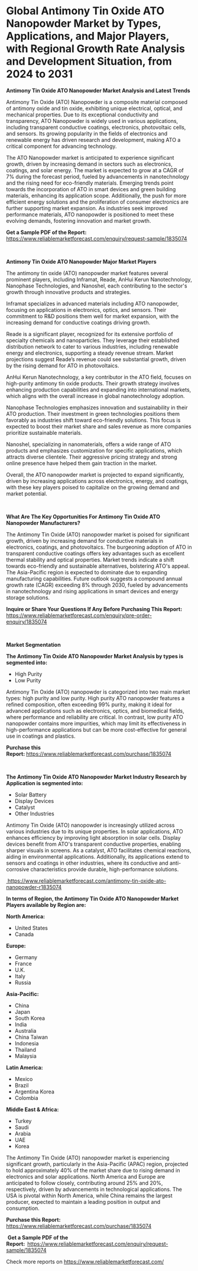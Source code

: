 <p><h1>Global Antimony Tin Oxide ATO Nanopowder Market by Types, Applications, and Major Players, with Regional Growth Rate Analysis and Development Situation, from 2024 to 2031</h1></p><p><strong>Antimony Tin Oxide ATO Nanopowder Market Analysis and Latest Trends</strong></p>
<p><p>Antimony Tin Oxide (ATO) Nanopowder is a composite material composed of antimony oxide and tin oxide, exhibiting unique electrical, optical, and mechanical properties. Due to its exceptional conductivity and transparency, ATO Nanopowder is widely used in various applications, including transparent conductive coatings, electronics, photovoltaic cells, and sensors. Its growing popularity in the fields of electronics and renewable energy has driven research and development, making ATO a critical component for advancing technology.</p><p>The ATO Nanopowder market is anticipated to experience significant growth, driven by increasing demand in sectors such as electronics, coatings, and solar energy. The market is expected to grow at a CAGR of 7% during the forecast period, fueled by advancements in nanotechnology and the rising need for eco-friendly materials. Emerging trends point towards the incorporation of ATO in smart devices and green building materials, enhancing its application scope. Additionally, the push for more efficient energy solutions and the proliferation of consumer electronics are further supporting market expansion. As industries seek improved performance materials, ATO nanopowder is positioned to meet these evolving demands, fostering innovation and market growth.</p></p>
<p><strong>Get a Sample PDF of the Report:&nbsp;</strong> <a href="https://www.reliablemarketforecast.com/enquiry/request-sample/1835074?utm_campaign=1875&utm_medium=2&utm_source=Github&utm_content=ia&utm_term=31122024&utm_id=antimony-tin-oxide-ato-nanopowder">https://www.reliablemarketforecast.com/enquiry/request-sample/1835074</a></p>
<p>&nbsp;</p>
<p><strong>Antimony Tin Oxide ATO Nanopowder Major Market Players</strong></p>
<p><p>The antimony tin oxide (ATO) nanopowder market features several prominent players, including Inframat, Reade, AnHui Kerun Nanotechnology, Nanophase Technologies, and Nanoshel, each contributing to the sector's growth through innovative products and strategies.</p><p>Inframat specializes in advanced materials including ATO nanopowder, focusing on applications in electronics, optics, and sensors. Their commitment to R&D positions them well for market expansion, with the increasing demand for conductive coatings driving growth. </p><p>Reade is a significant player, recognized for its extensive portfolio of specialty chemicals and nanoparticles. They leverage their established distribution network to cater to various industries, including renewable energy and electronics, supporting a steady revenue stream. Market projections suggest Reade’s revenue could see substantial growth, driven by the rising demand for ATO in photovoltaics.</p><p>AnHui Kerun Nanotechnology, a key contributor in the ATO field, focuses on high-purity antimony tin oxide products. Their growth strategy involves enhancing production capabilities and expanding into international markets, which aligns with the overall increase in global nanotechnology adoption.</p><p>Nanophase Technologies emphasizes innovation and sustainability in their ATO production. Their investment in green technologies positions them favorably as industries shift toward eco-friendly solutions. This focus is expected to boost their market share and sales revenue as more companies prioritize sustainable materials.</p><p>Nanoshel, specializing in nanomaterials, offers a wide range of ATO products and emphasizes customization for specific applications, which attracts diverse clientele. Their aggressive pricing strategy and strong online presence have helped them gain traction in the market.</p><p>Overall, the ATO nanopowder market is projected to expand significantly, driven by increasing applications across electronics, energy, and coatings, with these key players poised to capitalize on the growing demand and market potential.</p></p>
<p>&nbsp;</p>
<p><strong>What Are The Key Opportunities For Antimony Tin Oxide ATO Nanopowder Manufacturers?</strong></p>
<p><p>The Antimony Tin Oxide (ATO) nanopowder market is poised for significant growth, driven by increasing demand for conductive materials in electronics, coatings, and photovoltaics. The burgeoning adoption of ATO in transparent conductive coatings offers key advantages such as excellent thermal stability and optical properties. Market trends indicate a shift towards eco-friendly and sustainable alternatives, bolstering ATO's appeal. The Asia-Pacific region is expected to dominate due to expanding manufacturing capabilities. Future outlook suggests a compound annual growth rate (CAGR) exceeding 8% through 2030, fueled by advancements in nanotechnology and rising applications in smart devices and energy storage solutions.</p></p>
<p><strong>Inquire or Share Your Questions If Any Before Purchasing This Report:</strong> <a href="https://www.reliablemarketforecast.com/enquiry/pre-order-enquiry/1835074?utm_campaign=1875&utm_medium=2&utm_source=Github&utm_content=ia&utm_term=31122024&utm_id=antimony-tin-oxide-ato-nanopowder">https://www.reliablemarketforecast.com/enquiry/pre-order-enquiry/1835074</a></p>
<p>&nbsp;</p>
<p><strong>Market Segmentation</strong></p>
<p><strong>The Antimony Tin Oxide ATO Nanopowder Market Analysis by types is segmented into:</strong></p>
<p><ul><li>High Purity</li><li>Low Purity</li></ul></p>
<p><p>Antimony Tin Oxide (ATO) nanopowder is categorized into two main market types: high purity and low purity. High purity ATO nanopowder features a refined composition, often exceeding 99% purity, making it ideal for advanced applications such as electronics, optics, and biomedical fields, where performance and reliability are critical. In contrast, low purity ATO nanopowder contains more impurities, which may limit its effectiveness in high-performance applications but can be more cost-effective for general use in coatings and plastics.</p></p>
<p><strong>Purchase this Report:&nbsp;</strong><a href="https://www.reliablemarketforecast.com/purchase/1835074?utm_campaign=1875&utm_medium=2&utm_source=Github&utm_content=ia&utm_term=31122024&utm_id=antimony-tin-oxide-ato-nanopowder">https://www.reliablemarketforecast.com/purchase/1835074</a></p>
<p>&nbsp;</p>
<p><strong>The Antimony Tin Oxide ATO Nanopowder Market Industry Research by Application is segmented into:</strong></p>
<p><ul><li>Solar Battery</li><li>Display Devices</li><li>Catalyst</li><li>Other Industries</li></ul></p>
<p><p>Antimony Tin Oxide (ATO) nanopowder is increasingly utilized across various industries due to its unique properties. In solar applications, ATO enhances efficiency by improving light absorption in solar cells. Display devices benefit from ATO's transparent conductive properties, enabling sharper visuals in screens. As a catalyst, ATO facilitates chemical reactions, aiding in environmental applications. Additionally, its applications extend to sensors and coatings in other industries, where its conductive and anti-corrosive characteristics provide durable, high-performance solutions.</p></p>
<p><a href="https://www.reliablemarketforecast.com/antimony-tin-oxide-ato-nanopowder-r1835074?utm_campaign=1875&utm_medium=2&utm_source=Github&utm_content=ia&utm_term=31122024&utm_id=antimony-tin-oxide-ato-nanopowder">&nbsp;https://www.reliablemarketforecast.com/antimony-tin-oxide-ato-nanopowder-r1835074</a></p>
<p><strong>In terms of Region, the Antimony Tin Oxide ATO Nanopowder Market Players available by Region are:</strong></p>
<p>
    <p> <strong> North America: </strong>
        <ul>
            <li>United States</li>
            <li>Canada</li>
        </ul>
        </p> 
    <p> <strong> Europe: </strong>
        <ul>
            <li>Germany</li>
            <li>France</li>
            <li>U.K.</li>
            <li>Italy</li>
            <li>Russia</li>
        </ul>
        </p> 
    <p> <strong> Asia-Pacific: </strong>
        <ul>
            <li>China</li>
            <li>Japan</li>
            <li>South Korea</li>
            <li>India</li>
            <li>Australia</li>
            <li>China Taiwan</li>
            <li>Indonesia</li>
            <li>Thailand</li>
            <li>Malaysia</li>
        </ul>
        </p> 
    <p> <strong> Latin America: </strong>
        <ul>
            <li>Mexico</li>
            <li>Brazil</li>
            <li>Argentina Korea</li>
            <li>Colombia</li>
        </ul>
        </p> 
    <p> <strong> Middle East & Africa: </strong>
        <ul>
            <li>Turkey</li>
            <li>Saudi</li>
            <li>Arabia</li>
            <li>UAE</li>
            <li>Korea</li>
        </ul>
    </p>
    </p>
<p><p>The Antimony Tin Oxide (ATO) nanopowder market is experiencing significant growth, particularly in the Asia-Pacific (APAC) region, projected to hold approximately 40% of the market share due to rising demand in electronics and solar applications. North America and Europe are anticipated to follow closely, contributing around 25% and 20%, respectively, driven by advancements in technological applications. The USA is pivotal within North America, while China remains the largest producer, expected to maintain a leading position in output and consumption.</p></p>
<p><strong>Purchase this Report: </strong><a href="https://www.reliablemarketforecast.com/purchase/1835074?utm_campaign=1875&utm_medium=2&utm_source=Github&utm_content=ia&utm_term=31122024&utm_id=antimony-tin-oxide-ato-nanopowder">https://www.reliablemarketforecast.com/purchase/1835074</a></p>
<p>&nbsp;<strong>Get a Sample PDF of the Report:&nbsp;&nbsp;</strong><a href="https://www.reliablemarketforecast.com/enquiry/request-sample/1835074?utm_campaign=1875&utm_medium=2&utm_source=Github&utm_content=ia&utm_term=31122024&utm_id=antimony-tin-oxide-ato-nanopowder">https://www.reliablemarketforecast.com/enquiry/request-sample/1835074</a></p>
<p><strong></strong></p>
<p>Check more reports on <a href="https://www.reliablemarketforecast.com/?utm_campaign=1875&utm_medium=2&utm_source=Github&utm_content=ia&utm_term=31122024&utm_id=antimony-tin-oxide-ato-nanopowder">https://www.reliablemarketforecast.com/</a></p>